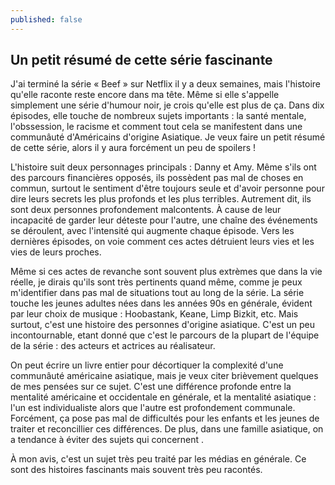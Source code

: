 ```yaml
---
published: false
---
```

## Un petit résumé de cette série fascinante

J'ai terminé la série « Beef » sur Netflix il y a deux semaines, mais l'histoire qu'elle raconte reste encore dans ma tête. Même si elle s'appelle simplement une série d'humour noir, je crois qu'elle est plus de ça. Dans dix épisodes, elle touche de nombreux sujets importants : la santé mentale, l'obssession, le racisme et comment tout cela se manifestent dans une communâuté d'Américains d'origine Asiatique. Je veux faire un petit résumé de cette série, alors il y aura forcément un peu de spoilers ! 

L'histoire suit deux personnages principals : Danny et Amy. Même s'ils ont des parcours financières opposés, ils possèdent pas mal de choses en commun, surtout le sentiment d'être toujours seule et d'avoir personne pour dire leurs secrets les plus profonds et les plus terribles. Autrement dit, ils sont deux personnes profondement malcontents. À cause de leur incapacité de garder leur déteste pour l'autre, une chaîne des événements se déroulent, avec l'intensité qui augmente chaque épisode. Vers les dernières épisodes, on voie comment ces actes détruient leurs vies et les vies de leurs proches.

Même si ces actes de revanche sont souvent plus extrèmes que dans la vie réelle, je dirais qu'ils sont très pertinents quand même, comme je peux m'identifier dans pas mal de situations tout au long de la série. La série touche les jeunes adultes nées dans les années 90s en générale, évident par leur choix de musique : Hoobastank, Keane, Limp Bizkit, etc. Mais surtout, c'est une histoire des personnes d'origine asiatique. C'est un peu incontournable, etant donné que c'est le parcours de la plupart de l'équipe de la série : des acteurs et actrices au réalisateur.

On peut écrire un livre entier pour décortiquer la complexité d'une communâuté américaine asiatique, mais je veux citer brièvement quelques de mes pensées sur ce sujet. C'est une différence profonde entre la mentalité américaine et occidentale en générale, et la mentalité asiatique : l'un est individualiste alors que l'autre est profondement communale. Forcément, ça pose pas mal de difficultés pour les enfants et les jeunes de traiter et reconcillier ces différences. De plus, dans une famille asiatique, on a tendance à éviter des sujets qui concernent .     

À mon avis, c'est un sujet très peu traité par les médias en générale. Ce sont des histoires fascinants mais souvent très peu racontés. 